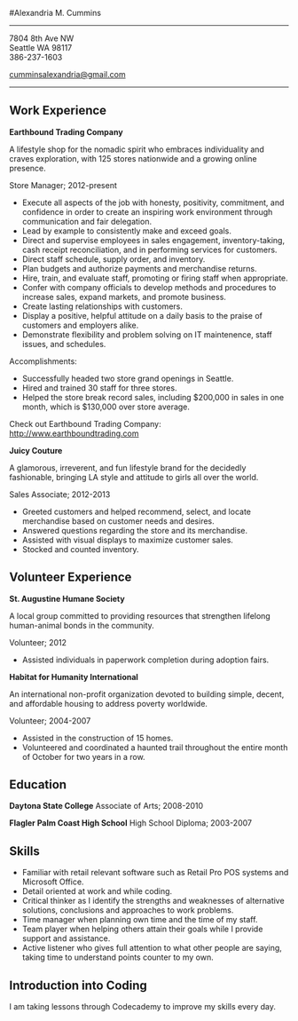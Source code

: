 #Alexandria M. Cummins 
-------------------     ----------------------------
7804 8th Ave NW          
Seattle WA 98117                    
386-237-1603

cumminsalexandria@gmail.com
-------------------     ----------------------------

Work Experience 
---------
**Earthbound Trading Company**

A lifestyle shop for the nomadic spirit who embraces individuality and craves exploration, with 125 stores nationwide and a growing online presence. 

  Store Manager; 
  2012-present 

* Execute all aspects of the job with honesty, positivity, commitment, and confidence in order to create an inspiring work environment through communication and fair delegation.
* Lead by example to consistently make and exceed goals.
* Direct and supervise employees in sales engagement, inventory-taking, cash receipt reconciliation, and in performing services for customers.
* Direct staff schedule, supply order, and inventory.
* Plan budgets and authorize payments and merchandise returns.
* Hire, train, and evaluate staff, promoting or firing staff when appropriate.
* Confer with company officials to develop methods and procedures to increase sales, expand markets, and promote business.
* Create lasting relationships with customers.
* Display a positive, helpful attitude on a daily basis to the praise of customers and employers alike.
* Demonstrate flexibility and problem solving on IT maintenence, staff issues, and schedules.

Accomplishments: 
* Successfully headed two store grand openings in Seattle.
* Hired and trained 30 staff for three stores.
* Helped the store break record sales, including $200,000 in sales in one month, which is $130,000 over store average.

Check out Earthbound Trading Company:
<http://www.earthboundtrading.com>

**Juicy Couture**

A glamorous, irreverent, and fun lifestyle brand for the decidedly fashionable, bringing LA style and attitude to girls all over the world.
  
  Sales Associate; 
  2012-2013

* Greeted customers and helped recommend, select, and locate merchandise based on customer needs and desires.
* Answered questions regarding the store and its merchandise.
* Assisted with visual displays to maximize customer sales.
* Stocked and counted inventory.  


Volunteer Experience
---------------------
**St. Augustine Humane Society**

A local group committed to providing resources that strengthen lifelong human-animal bonds in the community.

Volunteer; 2012

* Assisted individuals in paperwork completion during adoption fairs.

**Habitat for Humanity International**

An international non-profit organization devoted to building simple, decent, and affordable housing to address poverty worldwide.

Volunteer; 2004-2007

* Assisted in the construction of 15 homes.
* Volunteered and coordinated a haunted trail throughout the entire month of October for two years in a row.

Education
---------

**Daytona State College** Associate of Arts; 2008-2010

**Flagler Palm Coast High School** High School Diploma; 2003-2007

Skills 
----------------------------------------

  * Familiar with retail relevant software such as Retail Pro POS systems and Microsoft Office. 
  * Detail oriented at work and while coding. 
  * Critical thinker as I identify the strengths and weaknesses of alternative solutions, conclusions and approaches to work problems.
  * Time manager when planning own time and the time of my staff.
  * Team player when helping others attain their goals while I provide support and assistance.
  * Active listener who gives full attention to what other people are saying, taking time to understand points counter to my own.
  
Introduction into Coding
--------------------------------------
I am taking lessons through Codecademy to improve my skills every day.
